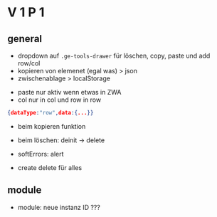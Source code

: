 # V 1 P 1
## general
+ dropdown auf `.ge-tools-drawer` für löschen, copy, paste und add row/col 
+ kopieren von elemenet (egal was) > json
+ zwischenablage > localStorage
- paste nur aktiv wenn etwas in ZWA
- col nur in col und row in row
```json
{dataType:"row",data:{...}}
```
- beim kopieren funktion
- beim löschen: deinit -> delete

- softErrors: alert

- create delete für alles   

## module
- module: neue instanz ID ???


